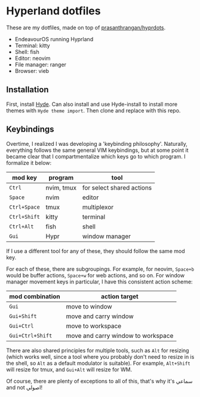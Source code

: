 # Hyperland dotfiles

These are my dotfiles, made on top of [prasanthrangan/hyprdots](https://github.com/prasanthrangan/hyprdots). 

- EndeavourOS running Hyprland
- Terminal: kitty
- Shell: fish
- Editor: neovim
- File manager: ranger
- Browser: vieb

## Installation

First, install [Hyde](https://github.com/prasanthrangan/hyprdots). Can also install and use Hyde-install to install more themes with `Hyde theme import`. Then clone and replace with this repo.

## Keybindings

Overtime, I realized I was developing a 'keybinding philosophy'. Naturally, everything follows the same general VIM keybindings, but at some point it became clear that I compartmentalize which keys go to which program. I formalize it below:

| mod key | program | tool |
| ------- | ------- | ---- |
| `Ctrl` | nvim, tmux | for select shared actions |
| `Space` | nvim | editor |
| `Ctrl+Space` | tmux | multiplexor |
| `Ctrl+Shift` | kitty | terminal |
| `Ctrl+Alt` | fish | shell |
| `Gui` | Hypr | window manager |

If I use a different tool for any of these, they should follow the same mod key.

For each of these, there are subgroupings. For example, for neovim, `Space+b` would be buffer actions, `Space+w` for web actions, and so on. For window manager movement keys in particular, I have this consistent action scheme:

| mod combination | action target |
| --------------- | ------------- |
| `Gui` | move to window |
| `Gui+Shift` | move and carry window |
| `Gui+Ctrl` | move to workspace |
| `Gui+Ctrl+Shift` | move and carry window to workspace |

There are also shared principles for multiple tools, such as `Alt` for resizing (which works well, since a tool where you probably don't need to resize in is the shell, so `Alt` as a default modulator is suitable). For example, `Alt+Shift` will resize for tmux, and `Gui+Alt` will resize for WM.

Of course, there are plenty of exceptions to all of this, that's why it's سماعي and not اصولي!
